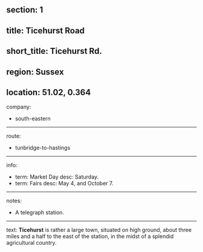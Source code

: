 section: 1
----
title: Ticehurst Road
----
short_title: Ticehurst Rd.
----
region: Sussex
----
location: 51.02, 0.364
----
company:
- south-eastern
----
route:
- tunbridge-to-hastings
----
info:
- term: Market Day
  desc: Saturday.
- term: Fairs
  desc: May 4, and October 7.
----
notes:
- A telegraph station.
----
text: **Ticehurst** is rather a large town, situated on high ground, about three miles and a half to the east of the station, in the midst of a splendid agricultural country.
